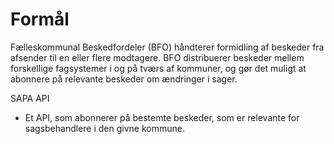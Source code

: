 # Formål
Fælleskommunal Beskedfordeler (BFO) håndterer formidling af beskeder fra afsender til en eller flere modtagere. BFO distribuerer beskeder mellem forskellige fagsystemer i og på tværs af kommuner, og gør det muligt at abonnere på relevante beskeder om ændringer i sager.

SAPA API
- Et API, som abonnerer på bestemte beskeder, som er relevante for sagsbehandlere i den givne kommune. 
